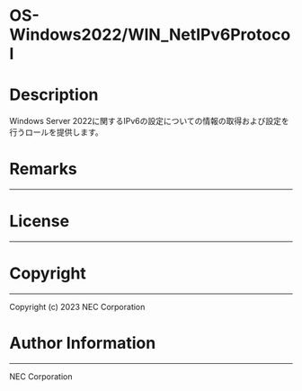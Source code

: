 OS-Windows2022/WIN_NetIPv6Protocol
=======================================================
# Description
Windows Server 2022に関するIPv6の設定についての情報の取得および設定を行うロールを提供します。

# Remarks
-------

# License
-------

# Copyright
---------
Copyright (c) 2023 NEC Corporation

# Author Information
------------------
NEC Corporation

